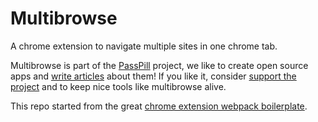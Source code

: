 # Multibrowse

A chrome extension to navigate multiple sites in one chrome tab.

Multibrowse is part of the [PassPill](https://passpill.io) project, we like to create open source apps and [write articles](https://medium.com/passpill-project) about them! If you like it, consider [support the project](https://www.patreon.com/passpillproject) and to keep nice tools like multibrowse alive.

This repo started from the great [chrome extension webpack boilerplate](https://github.com/samuelsimoes/chrome-extension-webpack-boilerplate).

